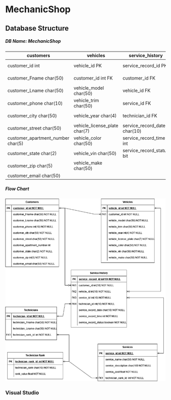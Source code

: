 # MechanicShop

## Database Structure 
##### DB Name: MechanicShop
  
| customers                 | vehicles               | service_history               | technicians                | services                     | technician_rank          |
| ----------- | ----------- | ----------- | ----------- | ----------- | -----------  |
| customer_id int           | vehicle_id PK          | service_record_id PK          | technician_id int          | service_id int               | technician_rank_id int   |
| customer_Fname char(50)   | customer_id int FK     | customer_id FK                | technician_Fname char(50)  | service_name char(50)        | technician_rank char(10) |
| customer_Lname char(50)   | vehicle_model char(50) | vehicle_id FK                 | technician_Lname char(50)  | service_description char(50) | rank_value float         | 
| customer_phone char(10)   | vehicle_trim char(50)  | service_id FK                 | technician_rank_id FK      | service_cost float
| customer_city char(50)    | vehicle_year char(4)   | technician_id FK              |                            | technician_rank_id FK
| customer_street char(50)  | vehicle_license_plate char(7) | service_record_date char(10)  |
| customer_apartment_number char(5) | vehicle_color char(50)   | service_record_time int       |
| customer_state char(2)    | vehicle_vin char(50)   | service_record_status bit     |
| customer_zip char(5)      | vehicle_make char(50)  |                               |
| customer_email char(50)   |                        |                               |

##### Flow Chart
![alt text](https://github.com/bcale/MechanicShop/blob/master/DBDesignFlowchart.png?raw=true)

### Visual Studio
